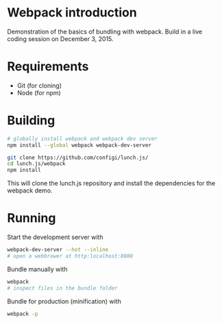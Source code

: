 # Webpack introduction

Demonstration of the basics of bundling with webpack. Build in a live coding session on December 3, 2015.

# Requirements

* Git (for cloning)
* Node (for npm)

# Building

```bash
# globally install webpack and webpack dev server
npm install --global webpack webpack-dev-server

git clone https://github.com/configi/lunch.js/
cd lunch.js/webpack
npm install
```

This will clone the lunch.js repository and install the dependencies for the webpack demo.

# Running

Start the development server with

```bash
webpack-dev-server --hot --inline
# open a webbrower at http:localhost:8080
```

Bundle manually with

```bash
webpack
# inspect files in the bundle folder
```

Bundle for production (minification) with

```bash
webpack -p
```
